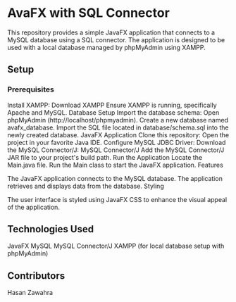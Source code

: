 # AvaFX with SQL Connector

This repository provides a simple JavaFX application that connects to a MySQL database using a SQL connector. The application is designed to be used with a local database managed by phpMyAdmin using XAMPP.

## Setup

### Prerequisites
Install XAMPP: Download XAMPP
Ensure XAMPP is running, specifically Apache and MySQL.
Database Setup
Import the database schema:
Open phpMyAdmin (http://localhost/phpmyadmin).
Create a new database named avafx_database.
Import the SQL file located in database/schema.sql into the newly created database.
JavaFX Application
Clone this repository:
Open the project in your favorite Java IDE.
Configure MySQL JDBC Driver:
Download the MySQL Connector/J: MySQL Connector/J
Add the MySQL Connector/J JAR file to your project's build path.
Run the Application
Locate the Main.java file.
Run the Main class to start the JavaFX application.
Features

The JavaFX application connects to the MySQL database.
The application retrieves and displays data from the database.
Styling

The user interface is styled using JavaFX CSS to enhance the visual appeal of the application.

## Technologies Used

JavaFX
MySQL
MySQL Connector/J
XAMPP (for local database setup with phpMyAdmin)
## Contributors

Hasan Zawahra
